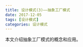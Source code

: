 ```yaml
---
title: 设计模式(3)——抽象工厂模式
date: 2017-12-05
tags: [设计模式]
categories: 设计模式
---
```


本文介绍抽象工厂模式的概念和应用。

<!--more-->

